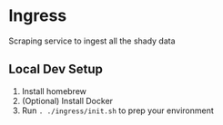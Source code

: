 # Ingress

Scraping service to ingest all the shady data

## Local Dev Setup

1. Install homebrew
1. (Optional) Install Docker
1. Run `. ./ingress/init.sh` to prep your environment
